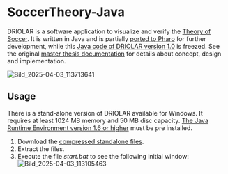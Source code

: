 # SoccerTheory-Java
DRIOLAR is a software application to visualize and verify the [Theory of Soccer](https://en.wikiversity.org/wiki/The_Theory_of_Soccer).
It is written in Java and is partially [ported to Pharo](https://github.com/Driolar/SoccerTheory-Pharo) for further development, while this [Java code of DRIOLAR version 1.0](https://github.com/Driolar/SoccerTheory-Java/releases/tag/V1.0) is freezed.
See the original [master thesis documentation](https://github.com/user-attachments/files/19585270/MAS-06-02.12-00-doc.pdf)
 for details about concept, design and implementation.

![Bild_2025-04-03_113713641](https://github.com/user-attachments/assets/98a978e3-2f47-4c43-b0b4-eafcdb8f49b8)

## Usage
There is a stand-alone version of DRIOLAR available for Windows. 
It requires at least 1024 MB memory and 50 MB disc capacity. 
[The Java Runtime Environment version 1.6 or higher](https://www.java.com/en/download/windows_manual.jsp) must be pre installed.

1. Download the [compressed standalone files](https://github.com/user-attachments/files/19585231/standalone.zip).
2. Extract the files.
3. Execute the file *start.bat* to see the following initial window:
![Bild_2025-04-03_113105463](https://github.com/user-attachments/assets/16d717d7-34bd-45c4-93fd-f69e61a1b536)

